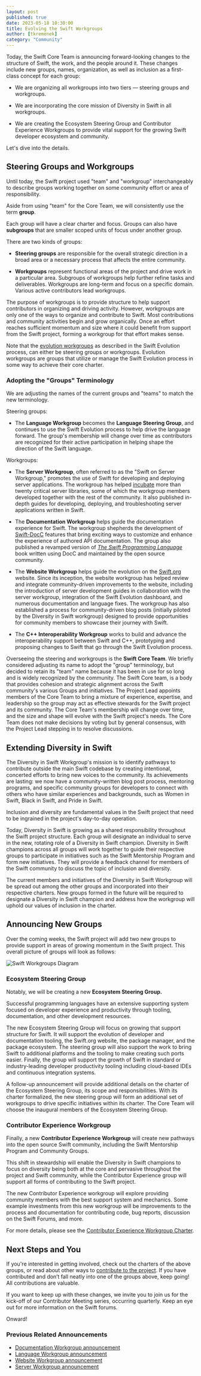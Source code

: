 ```yaml
---
layout: post
published: true
date: 2023-05-18 10:30:00
title: Evolving the Swift Workgroups
author: [tkremenek]
category: "Community"
---
```


Today, the Swift Core Team is announcing forward-looking changes to the structure of Swift, the work, and the people around it. These changes include new groups, names, organization, as well as inclusion as a first-class concept for each group:

* We are organizing all workgroups into two tiers — steering groups and workgroups.

* We are incorporating the core mission of Diversity in Swift in all workgroups.

* We are creating the Ecosystem Steering Group and Contributor Experience Workgroups to provide vital support for the growing Swift developer ecosystem and community.

Let's dive into the details.

## Steering Groups and Workgroups

Until today, the Swift project used "team" and "workgroup" interchangeably to describe groups working together on some community effort or area of responsibility.

Aside from using "team" for the Core Team, we will consistently use the term **group**.

Each group will have a clear charter and focus.  Groups can also have **subgroups** that are smaller scoped units of focus under another group.

There are two kinds of groups:

* **Steering groups** are responsible for the overall strategic direction in a broad area or a necessary process that affects the entire community.

* **Workgroups** represent functional areas of the project and drive work in a particular area.  Subgroups of workgroups help further refine tasks and deliverables.  Workgroups are long-term and focus on a specific domain.  Various active contributors lead workgroups.

The purpose of workgroups is to provide structure to help support contributors in organizing and driving activity.  However, workgroups are only one of the ways to organize and contribute to Swift.  Most contributions and community activities begin and grow organically.  Once an effort reaches sufficient momentum and size where it could benefit from support from the Swift project, forming a workgroup for that effort makes sense.

Note that the [evolution workgroups](https://github.com/swiftlang/swift-evolution/blob/main/process.md) as described in the Swift Evolution process, can either be steering groups or workgroups.  Evolution workgroups are groups that utilize or manage the Swift Evolution process in some way to achieve their core charter.

### Adopting the "Groups" Terminology

We are adjusting the names of the current groups and "teams" to match the new terminology.

Steering groups:

* The **Language Workgroup** becomes the **Language Steering Group**, and continues to use the Swift Evolution process to help drive the language forward. The group's membership will change over time as contributors are recognized for their active participation in helping shape the direction of the Swift language.

Workgroups:

* The **Server Workgroup**, often referred to as the "Swift on Server Workgroup," promotes the use of Swift for developing and deploying server applications.
The workgroup has helped [incubate](/sswg/incubation-process.html) more than twenty critical server libraries, some of which the workgroup members developed together with the rest of the community.  It also published in-depth guides for developing, deploying, and troubleshooting server applications written in Swift.

* The **Documentation Workgroup** helps guide the documentation experience for Swift.  The workgroup shepherds the development of [Swift-DocC](https://github.com/swiftlang/swift-docc) features that bring exciting ways to customize and enhance the experience of authored API documentation.  The group also published a revamped version of _[The Swift Programming Language](https://docs.swift.org/swift-book/documentation/the-swift-programming-language/)_ book written using DocC and maintained by the open source community.

* The **Website Workgroup** helps guide the evolution on the [Swift.org](http://swift.org/) website. Since its inception, the website workgroup has helped review and integrate community-driven improvements to the website, including the introduction of server development guides in collaboration with the server workgroup, integration of the Swift Evolution dashboard, and numerous documentation and language fixes. The workgroup has also established a process for community-driven blog posts (initially piloted by the Diversity in Swift workgroup) designed to provide opportunities for community members to showcase their journey with Swift.

* The **C++ Interoperability Workgroup** works to build and advance the interoperability support between Swift and C++, prototyping and proposing changes to Swift that go through the Swift Evolution process.

Overseeing the steering and workgroups is the **Swift Core Team**.  We briefly considered adjusting its name to adopt the "group" terminology, but decided to retain its "team" name because it has been in use for so long and is widely recognized by the community.  The Swift Core team, is a body that provides cohesion and strategic alignment across the Swift community's various Groups and initiatives.  The Project Lead appoints members of the Core Team to bring a mixture of experience, expertise, and leadership so the group may act as effective stewards for the Swift project and its community.  The Core Team's membership will change over time, and the size and shape will evolve with the Swift project's needs.  The Core Team does not make decisions by voting but by general consensus, with the Project Lead stepping in to resolve discussions.

## Extending Diversity in Swift

The Diversity in Swift Workgroup's mission is to identify pathways to contribute outside the main Swift codebase by creating intentional, concerted efforts to bring new voices to the community.  Its achievements are lasting:  we now have a community-written blog post process, mentoring programs, and specific community groups for developers to connect with others who have similar experiences and backgrounds, such as Women in Swift, Black in Swift, and Pride in Swift.

Inclusion and diversity are fundamental values in the Swift project that need to be ingrained in the project's day-to-day operation.

Today, Diversity in Swift is growing as a shared responsibility throughout the Swift project structure.  Each group will designate an individual to serve in the new, rotating role of a Diversity in Swift champion.  Diversity in Swift champions across all groups will work together to guide their respective groups to participate in initiatives such as the Swift Mentorship Program and form new initiatives.  They will provide a feedback channel for members of the Swift community to discuss the topic of inclusion and diversity.

The current members and initiatives of the Diversity in Swift Workgroup will be spread out among the other groups and incorporated into their respective charters.  New groups formed in the future will be required to designate a Diversity in Swift champion and address how the workgroup will uphold our values of inclusion in the charter.

## Announcing New Groups

Over the coming weeks, the Swift project will add two new groups to provide support in areas of growing momentum in the Swift project.  This overall picture of groups will look as follows:

![Swift Workgroups Diagram](/assets/images/evolving-workgroups-blog/community-structure.png)

### Ecosystem Steering Group

Notably, we will be creating a new **Ecosystem Steering Group.**

Successful programming languages have an extensive supporting system focused on developer experience and productivity through tooling, documentation, and other development resources.

The new Ecosystem Steering Group will focus on growing that support structure for Swift.  It will support the evolution of developer and documentation tooling, the Swift.org website, the package manager, and the package ecosystem.  The steering group will also support the work to bring Swift to additional platforms and the tooling to make creating such ports easier.  Finally, the group will support the growth of Swift in standard or industry-leading developer productivity tooling including cloud-based IDEs and continuous integration systems.

A follow-up announcement will provide additional details on the charter of the Ecosystem Steering Group, its scope and responsibilities. With its charter formalized, the new steering group will form an additional set of workgroups to drive specific initiatives within its charter.  The Core Team will choose the inaugural members of the Ecosystem Steering Group.

### Contributor Experience Workgroup

Finally, a new **Contributor Experience Workgroup** will create new pathways into the open source Swift community, including the Swift Mentorship Program and Community Groups.

This shift in stewardship will enable the Diversity in Swift champions to focus on diversity being both at the core and pervasive throughout the project and Swift community, while the Contributor Experience group will support all forms of contributing to the Swift project.

The new Contributor Experience workgroup will explore providing community members with the best support system and mechanics. Some example investments from this new workgroup will be improvements to the process and documentation for contributing code, bug reports, discussion on the Swift Forums, and more.

For more details, please see the [Contributor Experience Workgroup Charter](/contributor-experience-workgroup).

## Next Steps and You

If you're interested in getting involved, check out the charters of the above groups, or read about other ways to [contribute to the project](/contributing/). If you have contributed and don’t fall neatly into one of the groups above, keep going! All contributions are valuable.

If you want to keep up with these changes, we invite you to join us for the kick-off of our Contributor Meeting series, occurring quarterly. Keep an eye out for more information on the Swift forums.

Onward!

### Previous Related Announcements

* [Documentation Workgroup announcement](/blog/documentation-workgroup/)
* [Language Workgroup announcement](/blog/language-workgroup/)
* [Website Workgroup announcement](/blog/website-open-source/)
* [Server Workgroup announcement](/blog/server-api-workgroup/)

